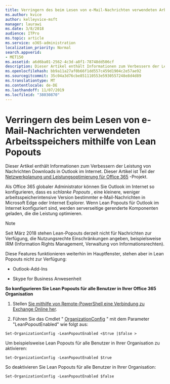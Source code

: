 ```yaml
---
title: Verringern des beim Lesen von e-Mail-Nachrichten verwendeten Arbeitsspeichers mithilfe von Lean Popouts
ms.author: kvice
author: kelleyvice-msft
manager: laurawi
ms.date: 3/8/2018
audience: ITPro
ms.topic: article
ms.service: o365-administration
localization_priority: Normal
search.appverid:
- MET150
ms.assetid: a6d6ba01-2562-4c3d-a8f1-78748dd506cf
description: Dieser Artikel enthält Informationen zum Verbessern der Leistung von Nachrichten Downloads in Outlook im Internet.
ms.openlocfilehash: bb9a11a27af0b66f1dd557c459d1904c2e57ae92
ms.sourcegitcommit: 35c04a3d76cbe851110553e5930557248e8d4d89
ms.translationtype: MT
ms.contentlocale: de-DE
ms.lasthandoff: 11/07/2019
ms.locfileid: "38030870"
---
```

# <a name="use-lean-popouts-to-reduce-memory-used-when-reading-mail-messages"></a>Verringern des beim Lesen von e-Mail-Nachrichten verwendeten Arbeitsspeichers mithilfe von Lean Popouts

Dieser Artikel enthält Informationen zum Verbessern der Leistung von Nachrichten Downloads in Outlook im Internet. Dieser Artikel ist Teil der [Netzwerkplanung und Leistungsoptimierung für Office 365](https://aka.ms/tune) -Projekt.
   
Als Office 365 globaler Administrator können Sie Outlook im Internet so konfigurieren, dass es *schlanke Popouts* , eine kleinere, weniger arbeitsspeicherintensive Version bestimmter e-Mail-Nachrichten in Microsoft Edge oder Internet Explorer. Wenn Lean Popouts für Outlook im Internet konfiguriert sind, werden serverseitige gerenderte Komponenten geladen, die die Leistung optimieren. 
  
> [!NOTE]
> Seit März 2018 stehen Lean-Popouts derzeit nicht für Nachrichten zur Verfügung, die Nutzungsrechte Einschränkungen angeben, beispielsweise IRM (Information Rights Management, Verwaltung von Informationsrechten). 
  
Diese Features funktionieren weiterhin im Hauptfenster, stehen aber in Lean Popouts nicht zur Verfügung:
  
- Outlook-Add-Ins
    
- Skype for Business Anwesenheit
    
 **So konfigurieren Sie Lean Popouts für alle Benutzer in Ihrer Office 365 Organisation**
  
1. Stellen [Sie mithilfe von Remote-PowerShell eine Verbindung zu Exchange Online her](https://technet.microsoft.com/library/jj984289%28v=exchg.150%29.aspx ).
    
2. Führen Sie das Cmdlet " [OrganizationConfig](https://technet.microsoft.com/library/aa997443%28v=exchg.160%29.aspx) " mit dem Parameter "LeanPopoutEnabled" wie folgt aus: 
    
  ```
  Set-OrganizationConfig -LeanPopoutEnabled <$true |$false >
  ```

  Um beispielsweise Lean Popouts für alle Benutzer in Ihrer Organisation zu aktivieren:
    
  ```
  Set-OrganizationConfig -LeanPopoutEnabled $true
  ```

  So deaktivieren Sie Lean Popouts für alle Benutzer in Ihrer Organisation:
    
  ```
  Set-OrganizationConfig -LeanPopoutEnabled $false
  ```


